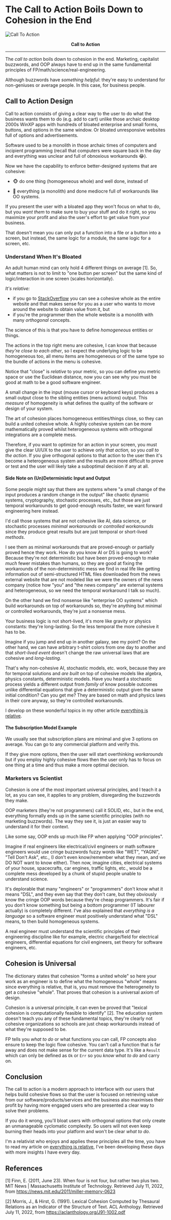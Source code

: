 <!-- Copyright (c) 2022 Tobias Briones. All rights reserved. -->
<!-- SPDX-License-Identifier: CC-BY-4.0 -->
<!-- This file is part of https://github.com/tobiasbriones/blog -->

# The Call to Action Boils Down to Cohesion in the End

![Call To Action](images/call-to-action-poster.png)

<figcaption align="center">

<strong>Call to Action</strong>

</figcaption>

---

The *call to action* boils down to cohesion in the end. Marketing, capitalist
buzzwords, and OOP always have to end up in the same fundamental principles of
FP/math/science/real-engineering.

Although buzzwords have *something helpful*: they're easy to understand for
non-geniuses or average people. In this case, for business people.

## Call to Action Design

Call to action consists of giving a clear way to the user to do what the
business wants them to do (e.g. add to cart) unlike those archaic desktop 2000s
WinXP apps with hundreds of bloated enterprise and small forms, buttons, and
options in the same window. Or bloated unresponsive websites full of options
and advertisements.

Software used to be a monolith in those archaic times of computers and
incipient programming (recall that computers were square back in the day and
everything was unclear and full of obnoxious workarounds 😂).

Now we have the capability to enforce better-designed systems that
are cohesive:

- 🐵 do one thing (homogeneous whole) and well done, instead of

- 🙈 everything (a monolith) and done mediocre full of workarounds like OO
  systems.

If you present the user with a bloated app they won't focus on what to do, but
you *want them* to make sure to buy your stuff and do it right, so you maximize
your profit and also the user's effort to get value from your business.

That doesn't mean you can only put a function into a file or a button into a
screen, but instead, the same logic for a module, the same logic for a screen,
etc.

### Understand When It's Bloated

An adult human mind can only hold 4 different things on average [1]. So, what
matters is not to limit to "one button per screen" but the same kind of
logic/interaction in one screen (scales horizontally).

*It's relative:*

- if you go to [StackOverflow](https://stackoverflow.com) you
  can see a cohesive whole as the entire website and that makes sense for you
  as a user who wants to move around the website to obtain value from it, but
- if you're the programmer then the whole website is a monolith with many
  *orthogonal* concepts.

The science of this is that you have to define *homogeneous* entities or things.

The actions in the top right menu are cohesive, I can know that because
*they're close to each other*, so I expect the underlying logic to be
homogeneous too, all menu items are homogeneous or of the same type so the
bundle of actions in the menu is cohesive.

Notice that "close" is *relative* to your metric, so you can define you
metric space or use the Euclidean distance, now you can see why you must be
good at math to be a good software engineer.

A small change in the input (mouse cursor or keyboard keys) produces a small
output close to the sibling entities (menu actions) output. This *measure* of
homogeneity is what defines the quality of the software or design of your
system.

The art of cohesion places homogeneous entities/things close, so they can
build a united cohesive whole. A highly cohesive system can be more
mathematically proved whilst heterogeneous systems with orthogonal
integrations are a complete mess.

Therefore, if you want to optimize for an action in your screen, you must
give the clear UI/UX to the user to achieve only *that action,* so you *call
to the action*. If you give orthogonal options to that action to the user
then it's become a heterogeneous system and the results are more difficult
to prove or test and the user will likely take a suboptimal decision if any at
all.

#### Side Note on (Un)Deterministic Input and Output

Some people might say that there are systems where "a small change of the input
produces a random change in the output" like chaotic dynamic systems,
cryptography, stochastic processes, etc., but those are just temporal
workarounds to get good-enough results faster, we want forward engineering here
instead.

I'd call those systems that are not cohesive like AI, data science, or
stochastic processes *minimal workarounds* or *controlled workarounds* since
they produce great results but are just temporal or short-lived *methods*.

I see them as minimal workarounds that are proved-enough or partially proved
hence they work. How do you know AI or DS is going to work? Because they're 
not deterministic but have been proved-enough to make *much* fewer mistakes 
than humans, so they are good at fixing the workarounds of the 
non-deterministic mess we find in real life like getting information out of 
semi-structured HTML files downloaded from the news external website that 
are not modeled like we were the owners of the news company (notice how 
"you" and "the news company" are external systems and heterogeneous, so we 
need the temporal workaround I talk so much).

On the other hand we find nonsense like "enterprise OO systems" which
build workarounds on top of workarounds so, they're anything but minimal or 
controlled workarounds, they're just a nonsense mess.

Your business logic is not short-lived, it's more like gravity or physics
constants: they're long-lasting. So the less temporal the more cohesive it
has to be.

Imagine if you jump and end up in another galaxy, see my point? On the other 
hand, we can have arbitrary t-shirt colors from one day to another and that 
*short-lived event* doesn't change the raw universal laws that are cohesive and 
*long-lasting*.

That's why non-cohesive AI, stochastic models, etc. work, because
they are for temporal solutions and *are built* on top of cohesive models
like algebra, physics constants, deterministic models. Have you heard a
stochastic process yields a different output from *family* of know possible
outcomes unlike differential equations that give a deterministic output given
the same initial condition? Can you get me? They are based on math and 
physics laws in their core anyway, so they're controlled workarounds.

I develop on these wonderful topics in my other article [everything is 
relative](../../philosophy/everything-is-relative). 

#### The Subscription Model Example

We usually see that subscription plans are minimal and give 3 options on 
average. You can go to any commercial platform and verify this.

If they give more options, then the user will start overthinking 
*workarounds* but if you employ highly cohesive flows then the user only has 
to focus on one thing at a time and thus make a more optimal decision.

### Marketers vs Scientist

Cohesion is one of the most important universal principles, and I teach it a
lot, as you can see, it applies to any problem, disregarding the buzzwords they
make.

OOP marketers (they're not programmers) call it SOLID, etc., but in the end,
everything formally ends up in the same scientific principles (with no marketing
buzzwords). The way they see it, is just an easier way to understand it for
their context.

Like some say, OOP ends up much like FP when applying "OOP principles".

Imagine if real engineers like electrical/civil engineers or math software
engineers would use cringe buzzwords fuzzy words like "WET", "YAGNI", "Tell
Don't Ask", etc., (I don't even know/remember what they mean, and we DO NOT
want to know either). Then now, imagine cities, electrical systems of your
house, spacecrafts, car engines, traffic lights, etc., would be a complete mess
developed by a chunk of stupid people unable to understand science.

It's deplorable that many "engineers" or "programmers" don't know what it
means "DSL", and they even say that they don't care, but they obviously know
the cringe OOP words because they're cheap programmers. It's fair if you
don't know something but being a bottom programmer (IT labourer actually) is
completely different. I've also explained that *everything is a language* so
a software engineer must positively understand what "DSL" means, to then build
homogeneous systems.

A real engineer must understand the scientific principles of their
engineering discipline like for example, electric charge/field for electrical
engineers, differential equations for civil engineers, set theory for
software engineers, etc.

## Cohesion is Universal

The dictionary states that cohesion "forms a united whole" so here your work as
an engineer is to define what the homogeneous "whole" means since everything is
relative, that is, you must remove the heterogeneity to get a cohesive "whole".
That proves that cohesion is a universal axiom of design.

Cohesion is a universal principle, it can even be proved that "lexical cohesion
is computationally feasible to identify" [2]. The education system doesn't teach
you any of these fundamental topics, they're clearly not cohesive organizations
so schools are just cheap workarounds instead of what they're supposed to be.

FP tells you *what to do* or what functions you can call, FP concepts
also ensure to keep the logic flow cohesive. You can't call a function that
is far away and does not make sense for the current data type. It's like a
`Result` which can only be defined as `Ok` or `Err` so you *know what to do*
and carry on.

## Conclusion

The call to action is a modern approach to interface with our users that helps
build cohesive flows so that the user is focused on retrieving value from our
software/products/services and the business also maximises their profit by
having more engaged users who are presented a clear way to solve their problems.

If you do it wrong, you'll bloat users with orthogonal options that only
create an unmanageable cyclomatic complexity. So users will not even keep
burning their heads into your platform and won't be clear *what to do*.

I'm a relativist who enjoys and applies these principles all the time, you have
to read my article on
[everything is relative](../../philosophy/everything-is-relative), I've been
developing these days with more insights I have every day.

## References

[1] Finn, E. (2011, June 23). When four is not four, but rather two plus two.
MIT News | Massachusetts Institute of Technology. Retrieved July 11, 2022,
from https://news.mit.edu/2011/miller-memory-0623

[2] Morris, J., & Hirst, G. (1991). Lexical Cohesion Computed by Thesaural
Relations as an Indicator of the Structure of Text. ACL Anthology. Retrieved
July 11, 2022, from https://aclanthology.org/J91-1002.pdf
